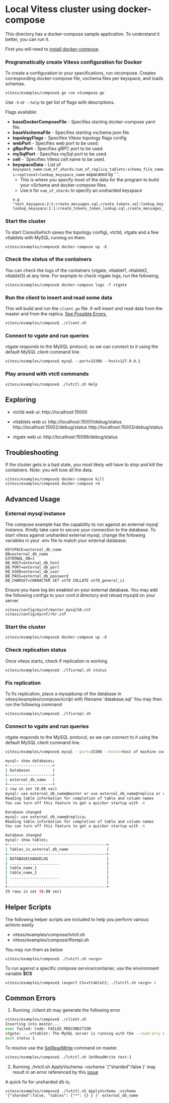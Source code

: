 # Local Vitess cluster using docker-compose 

This directory has a docker-compose sample application.
To understand it better, you can run it.

First you will need to [install docker-compose](https://docs.docker.com/compose/install/).

### Programatically create Vitess configuration for Docker
To create a configuration to your specifications, run vtcompose. Creates corresponding docker-compose file, vschema files per keyspace, and loads schemas.
```
vitess/examples/compose$ go run vtcompose.go
```

Use `-h` or `--help` to get list of flags with descriptions.

Flags available:
* **baseDockerComposeFile** - Specifies starting docker-compose yaml file.
* **baseVschemaFile** - Specifies starting vschema json file.
* **topologyFlags** - Specifies Vitess topology flags config
* **webPort** - Specifies web port to be used.
* **gRpcPort** - Specifies gRPC port to be used.
* **mySqlPort** - Specifies mySql port to be used.
* **cell** - `Specifies Vitess cell name to be used.
* **keyspaceData** - List of `keyspace_name:num_of_shards:num_of_replica_tablets:schema_file_names:<optional>lookup_keyspace_name` separated by ' '. 
    * This is where you specify most of the data for the program to build your vSchema and docker-compose files.
    * Use `0` for `num_of_shards` to specify an unsharded keyspace
    ```
    e.g "test_keyspace:2:1:create_messages.sql,create_tokens.sql:lookup_keyspace lookup_keyspace:1:1:create_tokens_token_lookup.sql,create_messages_message_lookup.sql"
    ```


### Start the cluster
To start Consul(which saves the topology config), vtctld, vtgate and a few vttablets with MySQL running on them.
```
vitess/examples/compose$ docker-compose up -d
```

### Check the status of the containers
You can check the logs of the containers (vtgate, vttablet1, vttablet2, vttablet3) at any time.
For example to check vtgate logs, run the following;
```
vitess/examples/compose$ docker-compose logs -f vtgate
```

### Run the client to insert and read some data
This will build and run the `client.go` file. It will insert and read data from the master and from the replica.
[See Possible Errors.](#common-errors "Go to common errors")
```
vitess/examples/compose$ ./client.sh
```

### Connect to vgate and run queries
vtgate responds to the MySQL protocol, so we can connect to it using the default MySQL client command line.
```
vitess/examples/compose$ mysql --port=15306 --host=127.0.0.1
```


### Play around with vtctl commands

```
vitess/examples/compose$ ./lvtctl.sh Help
```

## Exploring

- vtctld web ui:
  http://localhost:15000

- vttablets web ui:
  http://localhost:15001/debug/status
  http://localhost:15002/debug/status
  http://localhost:15003/debug/status

- vtgate web ui:
  http://localhost:15099/debug/status
  

## Troubleshooting
If the cluster gets in a bad state, you most likely will have to stop and kill the containers. Note: you will lose all the data.
```
vitess/examples/compose$ docker-compose kill
vitess/examples/compose$ docker-compose rm
```

## Advanced Usage

### External mysql instance
The compose example has the capability to run against an external mysql instance. Kindly take care to secure your connection to the database.
To start vitess against unsharded external mysql, change the following variables in your .env file to match your external database;
```
KEYSPACE=external_db_name
DB=external_db_name
EXTERNAL_DB=1
DB_HOST=external_db_host
DB_PORT=external_db_port
DB_USER=external_db_user
DB_PASS=external_db_password
DB_CHARSET=CHARACTER SET utf8 COLLATE utf8_general_ci
```

Ensure you have log bin enabled on your external database.
You may add the following configs to your conf.d directory and reload mysqld on your server
```
vitess/config/mycnf/master_mysql56.cnf
vitess/config/mycnf/rbr.cnf
```

### Start the cluster
```
vitess/examples/compose$ docker-compose up -d
```

### Check replication status
Once vitess starts, check if replication is working
```
vitess/examples/compose$ ./lfixrepl.sh status
```

### Fix replication
To fix replication, place a mysqldump of the database in vitess/examples/compose/script with filename 'database.sql'
You may then run the following command
```
vitess/examples/compose$ ./lfixrepl.sh
```

### Connect to vgate and run queries
vtgate responds to the MySQL protocol, so we can connect to it using the default MySQL client command line.
```sh
vitess/examples/compose$ mysql --port=15306 --host=<host of machine containers are running in e.g. 127.0.0.1, docker-machine ip e.t.c>

mysql> show databases;
+--------------------+
| Databases          |
+--------------------+
| external_db_name   |
+--------------------+
1 row in set (0.00 sec)
mysql> use external_db_name@master or use external_db_name@replica or use external_db_name@rdonly;
Reading table information for completion of table and column names
You can turn off this feature to get a quicker startup with -A

Database changed
mysql> use external_db_name@replica;
Reading table information for completion of table and column names
You can turn off this feature to get a quicker startup with -A

Database changed
mysql> show tables;
+--------------------------------------------+
| Tables_in_external_db_name                 |
+--------------------------------------------+
| DATABASECHANGELOG                          |
| ......................                     |
| table_name_1                               |
| table_name_2                               |
| ......................                     |
|                                            |
+--------------------------------------------+
29 rows in set (0.00 sec)
```

## Helper Scripts
The following helper scripts are included to help you perform various actions easily
* vitess/examples/compose/lvtctl.sh
* vitess/examples/compose/lfixrepl.sh

You may run them as below
```
vitess/examples/compose$ ./lvtctl.sh <args>
```

To run against a specific compose service/container, use the environment variable **$CS**

```
vitess/examples/compose$ (export CS=vttablet2; ./lvtctl.sh <args> )
```

## Common Errors

1. Running ./client.sh may generate the following error
```sh
vitess/examples/compose$ ./client.sh
Inserting into master...
exec failed: Code: FAILED_PRECONDITION
vtgate: ...vttablet: The MySQL server is running with the --read-only option so it cannot execute this statement (errno 1290) ...
exit status 1
```
To resolve use the [SetReadWrite](../../doc/Troubleshooting.md#master-starts-up-read-only) command on master.
```sh
vitess/examples/compose$ ./lvtctl.sh SetReadWrite test-1

```

2. Running ./lvtctl.sh ApplyVschema -vschema '{"sharded":false }' may result in an error referenced by this [issue](https://github.com/vitessio/vitess/issues/4013 )


A quick fix for unsharded db is;
```
vitess/examples/compose$ ./lvtctl.sh ApplyVschema -vschema '{"sharded":false, "tables": {"*": {} } }' external_db_name
```
